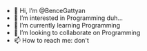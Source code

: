 - 👋 Hi, I’m @BenceGattyan
- 👀 I’m interested in Programming duh...
- 🌱 I’m currently learning Programming
- 💞️ I’m looking to collaborate on Programming
- 📫 How to reach me: don't
